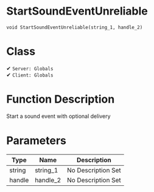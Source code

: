 # StartSoundEventUnreliable
```
void StartSoundEventUnreliable(string_1, handle_2)
```
# Class
✔ `Server: Globals`  
✔ `Client: Globals`  

# Function Description
Start a sound event with optional delivery
# Parameters
Type|Name|Description
--|--|--
string|string_1|No Description Set
handle|handle_2|No Description Set
